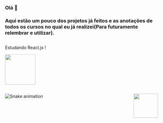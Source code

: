 ### Olá 👋
    
### Aqui estão um pouco dos projetos já feitos e as anotações de todos os cursos no qual eu já realizei(Para futuramente relembrar e utilizar).

##

<div font_size="1.4rem"> 
    Estudando React.js ! <img heigth="15px" width="15px" src="https://cdn.jsdelivr.net/gh/devicons/devicon/icons/react/react-original.svg" />
</div>

<a href="https://www.linkedin.com/in/ericmli/"><img heigth="100px" width="100px" src="https://cdn.jsdelivr.net/gh/devicons/devicon/icons/linkedin/linkedin-original-wordmark.svg" /></a>

##

<img align="right" heigth="80px" width="80px" src="https://media.giphy.com/media/bGgsc5mWoryfgKBx1u/giphy.gif">

![Snake animation](https://github.com/ericmli/ericmli/blob/output/github-contribution-grid-snake.svg)
  

